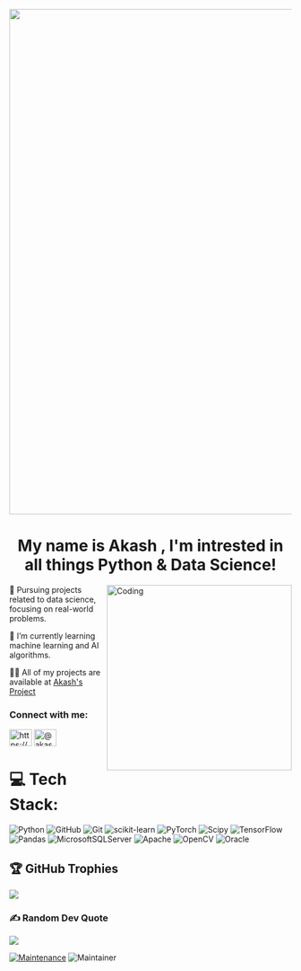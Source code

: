 
<p align="center"><img width="900" src="https://git-profile-readme-banner.vercel.app/api/python?username=Akash&txt=Aspiring%20Data%20Scientist"></p>

<h1 align="Center"> My name is Akash , I'm intrested in all things Python & Data Science!  </h1>

<img align="right" alt="Coding" width="330" src="https://github.com/mayankchaudhary26/Cool-Readme-ideas/blob/master/data/productive.gif?raw=true">

 <p align="left"> 🔭 Pursuing projects related to data science, focusing on real-world problems.</p>
  
<p align="left"> 🌱 I’m currently learning machine learning and AI algorithms.</p>
  
 👨‍💻 All of my projects are available at  [Akash's Project](https://github.com/AkashDevelop?tab=repositories) 
 

<h3 align="left">Connect with me:</h3>
<p align="left">
<a href="https://linkedin.com/in/https://www.linkedin.com/in/akash061" target="blank"><img align="center" src="https://raw.githubusercontent.com/rahuldkjain/github-profile-readme-generator/master/src/images/icons/Social/linked-in-alt.svg" alt="https://www.linkedin.com/in/akash061" height="30" width="40" /></a>
<a href="https://www.hackerearth.com/@akashgautham182" target="blank"><img align="center" src="https://raw.githubusercontent.com/rahuldkjain/github-profile-readme-generator/master/src/images/icons/Social/hackerearth.svg" alt="@akashgautham182" height="30" width="40" /></a>
</p>

 # 💻 Tech Stack: 
 
![Python](https://img.shields.io/badge/python-3670A0?style=for-the-badge&logo=python&logoColor=ffdd54) ![GitHub](https://img.shields.io/badge/github-%23121011.svg?style=for-the-badge&logo=github&logoColor=white) ![Git](https://img.shields.io/badge/git-%23F05033.svg?style=for-the-badge&logo=git&logoColor=white) ![scikit-learn](https://img.shields.io/badge/scikit--learn-%23F7931E.svg?style=for-the-badge&logo=scikit-learn&logoColor=white) ![PyTorch](https://img.shields.io/badge/PyTorch-%23EE4C2C.svg?style=for-the-badge&logo=PyTorch&logoColor=white) ![Scipy](https://img.shields.io/badge/SciPy-%230C55A5.svg?style=for-the-badge&logo=scipy&logoColor=%white) ![TensorFlow](https://img.shields.io/badge/TensorFlow-%23FF6F00.svg?style=for-the-badge&logo=TensorFlow&logoColor=white) ![Pandas](https://img.shields.io/badge/pandas-%23150458.svg?style=for-the-badge&logo=pandas&logoColor=white) ![MicrosoftSQLServer](https://img.shields.io/badge/Microsoft%20SQL%20Server-CC2927?style=for-the-badge&logo=microsoft%20sql%20server&logoColor=white) ![Apache](https://img.shields.io/badge/apache-%23D42029.svg?style=for-the-badge&logo=apache&logoColor=white) ![OpenCV](https://img.shields.io/badge/opencv-%23white.svg?style=for-the-badge&logo=opencv&logoColor=white) ![Oracle](https://img.shields.io/badge/Oracle-F80000?style=for-the-badge&logo=oracle&logoColor=white) 

## 🏆 GitHub Trophies
![](https://github-profile-trophy.vercel.app/?username=AkashDevelop&theme=tokyonight&no-frame=true&no-bg=false&margin-w=4)

### ✍️ Random Dev Quote
![](https://quotes-github-readme.vercel.app/api?type=horizontal&theme=tokyonight)

[![Maintenance](https://img.shields.io/badge/Maintained%3F-yes-green.svg)](https://GitHub.com/Naereen/StrapDown.js/graphs/commit-activity)
![Maintainer](https://img.shields.io/badge/maintainer-Akash-blue)

<!-- Proudly created with GPRM ( https://gprm.itsvg.in ) -->

